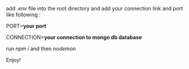 add *.env* file into the root directory and add your connection link and port like following : 

PORT=**your port**

CONNECTION=**your connection to mongo db database**

run *npm i* and then *nodemon*

Enjoy!

